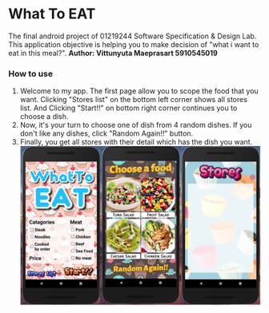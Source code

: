 # What To EAT
The final android project of 01219244 Software Specification & Design Lab. This application objective is helping you to make decision of "what i want to eat in this meal?".
**Author: Vittunyuta Maeprasart 5910545019**

### How to use
1. Welcome to my app. The first page allow you to scope the food that you want. Clicking "Stores list" on the bottom left corner shows all stores list. And Clicking "Start!!" on bottom right corner continues you to choose a dish.<br>
2. Now, it's your turn to choose one of dish from 4 random dishes. If you don't like any dishes, click "Random Again!!" button.<br>
3. Finally, you get all stores with their detail which has the dish you want.<br>
![allUI](https://github.com/aommoaGitHub/WhatYouEat/blob/master/allUI.png)<br>

